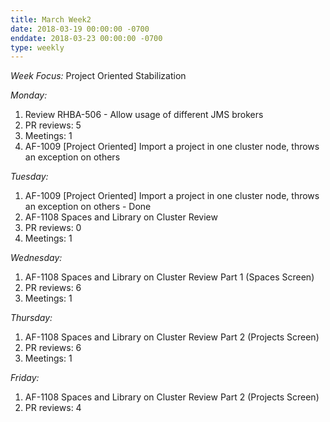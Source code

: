 ```yaml
---
title: March Week2
date: 2018-03-19 00:00:00 -0700
enddate: 2018-03-23 00:00:00 -0700
type: weekly
---
```

*Week Focus:*
Project Oriented Stabilization

*Monday:*

1. Review RHBA-506 - Allow usage of different JMS brokers
2. PR reviews: 5
3. Meetings: 1
4. AF-1009 [Project Oriented] Import a project in one cluster node, throws an exception on others
 

*Tuesday:*

1. AF-1009 [Project Oriented] Import a project in one cluster node, throws an exception on others - Done 
2. AF-1108 Spaces and Library on Cluster Review 
3. PR reviews: 0
4. Meetings: 1
 
 *Wednesday:*

1. AF-1108 Spaces and Library on Cluster Review Part 1 (Spaces Screen)
3. PR reviews: 6
4. Meetings: 1


 *Thursday:*

1. AF-1108 Spaces and Library on Cluster Review Part 2 (Projects Screen)
3. PR reviews: 6
4. Meetings: 1

 *Friday:*

1. AF-1108 Spaces and Library on Cluster Review Part 2 (Projects Screen)
3. PR reviews: 4